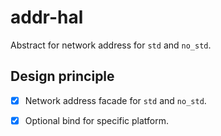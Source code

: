 # addr-hal
Abstract for network address for `std` and `no_std`.

## Design principle

- [X] Network address facade for `std` and `no_std`.
- [X] Optional bind for specific platform.


